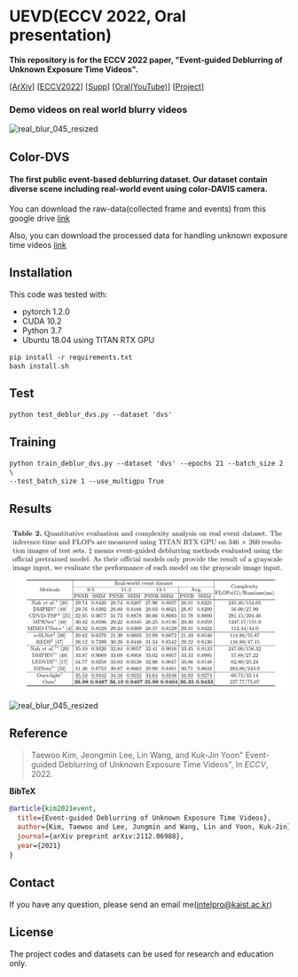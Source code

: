 # UEVD(ECCV 2022, Oral presentation)
**This repository is for the ECCV 2022 paper, "Event-guided Deblurring of Unknown Exposure Time Videos".**

\[[ArXiv](https://arxiv.org/pdf/2112.06988.pdf)\]
\[[ECCV2022]()\] 
\[[Supp]()\] 
\[[Oral(YouTube)]()\]
\[[Project](https://intelpro.github.io/UEVD/)\]

### Demo videos on real world blurry videos
![real_blur_045_resized](/figure/video_results_real_blur.gif "real_blur_045_resized")



## Color-DVS
#### The first public event-based deblurring dataset. Our dataset contain diverse scene including real-world event using color-DAVIS camera.
You can download the raw-data(collected frame and events) from this google drive [link](https://drive.google.com/file/d/16qlLDOm5Q6fqpDYxNYMtm7reGfzaOyra/view?usp=sharing)

Also, you can download the processed data for handling unknown exposure time videos [link](https://drive.google.com/file/d/1AxAwtZKP0NUCRUbiLpgZZ1ggrnLF2hbZ/view?usp=sharing)

## Installation
This code was tested with:
* pytorch 1.2.0
* CUDA 10.2
* Python 3.7 
* Ubuntu 18.04 using TITAN RTX GPU

```
pip install -r requirements.txt
bash install.sh
```

## Test
<!-- TBD: setup detail-->
```
python test_deblur_dvs.py --dataset 'dvs'
```


## Training
<!-- TBD: setup detail-->
```
python train_deblur_dvs.py --dataset 'dvs' --epochs 21 --batch_size 2 \
--test_batch_size 1 --use_multigpu True
```


## Results
<!-- TBD: change results, Tables -->
![table_2](/figure/table2.png "table_2")


![real_blur_045_resized](/figure/video_results_real_blur.gif "real_blur_045_resized")



## Reference
> Taewoo Kim, Jeongmin Lee, Lin Wang, and Kuk-Jin Yoon" Event-guided Deblurring of Unknown Exposure Time Videos", In _ECCV_, 2022.

**BibTeX**
<!-- TBD: Change to ECCV bibtex format-->
```bibtex
@article{kim2021event,
  title={Event-guided Deblurring of Unknown Exposure Time Videos},
  author={Kim, Taewoo and Lee, Jungmin and Wang, Lin and Yoon, Kuk-Jin},
  journal={arXiv preprint arXiv:2112.06988},
  year={2021}
}
```

## Contact
If you have any question, please send an email me(intelpro@kaist.ac.kr)

## License
The project codes and datasets can be used for research and education only. 
